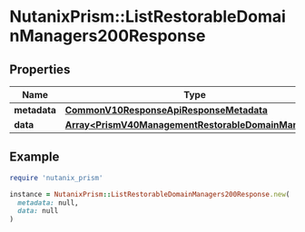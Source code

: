 # NutanixPrism::ListRestorableDomainManagers200Response

## Properties

| Name | Type | Description | Notes |
| ---- | ---- | ----------- | ----- |
| **metadata** | [**CommonV10ResponseApiResponseMetadata**](CommonV10ResponseApiResponseMetadata.md) |  | [optional] |
| **data** | [**Array&lt;PrismV40ManagementRestorableDomainManager&gt;**](PrismV40ManagementRestorableDomainManager.md) |  | [optional] |

## Example

```ruby
require 'nutanix_prism'

instance = NutanixPrism::ListRestorableDomainManagers200Response.new(
  metadata: null,
  data: null
)
```

